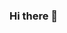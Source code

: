 ### Hi there 👋

<!--
**dendimuhmd/dendimuhmd** is a ✨ flutter developer ✨ repository because its `README.md` (this file) appears on your GitHub profile.

Here are some ideas to get you started:

- 🌱 I’m currently learning flutter
- 👯 I’m looking to collaborate on mobile app's
- 🤔 I’m looking for help with flutter
- 💬 Ask me about flutter
- 📫 How to reach me: ...
-->
